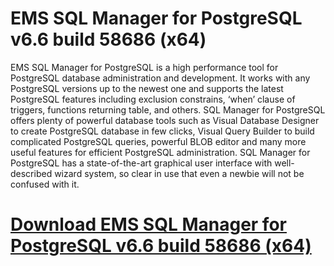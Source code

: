 # EMS SQL Manager for PostgreSQL v6.6 build 58686 (x64)

EMS SQL Manager for PostgreSQL is a high performance tool for PostgreSQL database administration and development. It works with any PostgreSQL versions up to the newest one and supports the latest PostgreSQL features including exclusion constrains, ‘when’ clause of triggers, functions returning table, and others. SQL Manager for PostgreSQL offers plenty of powerful database tools such as Visual Database Designer to create PostgreSQL database in few clicks, Visual Query Builder to build complicated PostgreSQL queries, powerful BLOB editor and many more useful features for efficient PostgreSQL administration. SQL Manager for PostgreSQL has a state-of-the-art graphical user interface with well-described wizard system, so clear in use that even a newbie will not be confused with it.

# [Download EMS SQL Manager for PostgreSQL v6.6 build 58686 (x64)](https://developer.team/database-development/35120-ems-sql-manager-for-postgresql-v66-build-58686-x64.html)
